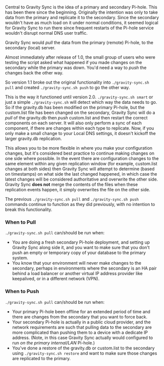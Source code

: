 Central to Gravity Sync is the idea of a primary and secondary Pi-hole. This has been there since the beginning. Originally the intention was only to take data from the primary and replicate it to the secondary. Since the secondary wouldn't have as much load on it under normal conditions, it seemed logical for Gravity Sync to run there since frequent restarts of the Pi-hole service wouldn't disrupt normal DNS user traffic. 

Gravity Sync would _pull_ the data from the primary (remote) Pi-hole, to the secondary (local) server.

Almost immediately after release of 1.0, the small group of users who were testing the script asked what happened if you made changes on the secondary while the primary was down. You'd need a way to _push_ the changes back the other way. 

So version 1.1 broke out the original functionality into `./gravity-sync.sh pull` and created `./gravity-sync.sh push` to go the other way.

This is the way it functioned until version 2.0. `./gravity-sync.sh smart` or just a simple `./gravity-sync.sh` will detect which way the data needs to go. So if the gravity.db has been modified on the primary Pi-hole, but the custom.list file has been changed on the secondary, Gravity Sync will do a _pull_ of the gravity.db then _push_ custom.list and then restart the correct components on each server. It will also only perform a sync of each component, if there are changes within each type to replicate. Now, if you only make a small change to your Local DNS settings, it doesn't kickoff the larger gravity.db replication.

This allows you to be more flexible in where you make your configuration changes, but it's considered best practice to continue making changes on one side where possible. In the event there are configuration changes to the same element within any given replication window (for example, custom.list changes at both sides) then Gravity Sync will attempt to determine (based on timestamps) on what side the last changed happened, in which case the latest changes will be considered authoritative and overwrite the other side. Gravity Sync **does not** merge the contents of the files when these replication events happen, it simply overwrites the file on the other side.

The previous `./gravity-sync.sh pull` and `./gravity-sync.sh push` commands continue to function as they did previously, with no intention to break this functionality.

### When to Pull

`./gravity-sync.sh pull` can/should be run when:

- You are doing a fresh secondary Pi-hole deployment, and setting up Gravity Sync along side it, and you want to make sure that you don't push an empty or temporary copy of your database to the primary system.
- You know that your environment will never make changes to the secondary, perhaps in environments where the secondary is an HA pair behind a load balancer or another virtual IP address provider like keepalived, or in a different network (VPN).

### When to Push

`./gravity-sync.sh pull` can/should be run when:

- Your primary Pi-hole been offline for an extended period of time and there are changes from the secondary that you want to force back.
- Your secondary Pi-hole is actually in a public cloud provider, and the network requirements are such that pulling data to the secondary are more complicated than pushing them to a device with a dedicate IP address. (Note, in this case Gravity Sync actually would configured to run _on the primary internal/LAN_ Pi-hole.)
- You've done a restore of the gravity.db or custom.list to the secondary using `./gravity-sync.sh restore` and want to make sure those changes are replicated to the primary.